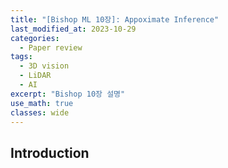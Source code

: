 ```yaml
---
title: "[Bishop ML 10장]: Appoximate Inference"
last_modified_at: 2023-10-29
categories:
  - Paper review
tags:
  - 3D vision
  - LiDAR
  - AI
excerpt: "Bishop 10장 설명"
use_math: true
classes: wide
---
```


## Introduction
